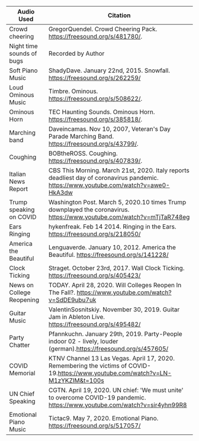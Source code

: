 | Audio Used | Citation | 
|---|---|
| Crowd cheering   |  GregorQuendel. Crowd Cheering Pack. https://freesound.org/s/481780/. |
|  Night time sounds of bugs | Recorded by Author| |  
|Soft Piano Music |ShadyDave. January 22nd, 2015. Snowfall. https://freesound.org/s/262259/|
|Loud Ominous Music|Timbre. Ominous.  https://freesound.org/s/508622/. |
|Ominous Horn |TEC Haunting Sounds. Ominous Horn. https://freesound.org/s/385818/. |
|Marching band |Daveincamas. Nov 10, 2007, Veteran's Day Parade Marching Band. https://freesound.org/s/43799/.| 
|Coughing|BOBtheROSS. Coughing. https://freesound.org/s/407839/. |
|Italian News Report|CBS This Morning. March 21st, 2020. Italy reports deadliest day of coronavirus pandemic. https://www.youtube.com/watch?v=awe0-HkA3dw ||
|Trump speaking on COVID|Washington Post. March 5, 2020.10 times Trump downplayed the coronavirus. https://www.youtube.com/watch?v=mTjTaR748eg|
|Ears Ringing|hykenfreak. Feb 14 2014. Ringing in the Ears. https://freesound.org/s/218050/|
|America the Beautiful|Lenguaverde. January 10, 2012. America the Beautiful. https://freesound.org/s/141228/|
|Clock Ticking|Straget. October 23rd, 2017. Wall Clock Ticking.  https://freesound.org/s/405423/|
|News on College Reopening|TODAY.  April 28, 2020. Will Colleges Reopen In The Fall?. https://www.youtube.com/watch?v=SdDE9ubu7uk|
|Guitar Music|ValentinSosnitskiy. November 30, 2019. Guitar Jam in Ableton Live.  https://freesound.org/s/495482/|
|Party Chatter|Pfannkuchn. January 29th, 2019. Party-People indoor 02 - lively, louder (german).https://freesound.org/s/457605/|
|COVID Memorial|KTNV Channel 13 Las Vegas. April 17, 2020. Remembering the victims of COVID-19.https://www.youtube.com/watch?v=LN-M1zYKZIM&t=100s|
|UN Chief Speaking|CGTN. April 19, 2020. UN chief: 'We must unite' to overcome COVID-19 pandemic. https://www.youtube.com/watch?v=sir4yhn99R8|
|Emotional Piano Music|Tictac9. May 7, 2020. Emotional Piano. https://freesound.org/s/517057/|
